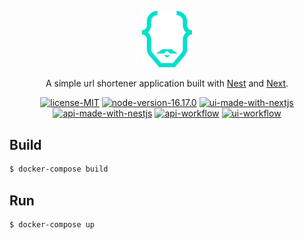 <p align="center">
  <a href="https://github.com/svenkang/hobbitlink" target="blank"><img src="https://github.com/svenkang/hobbitlink/blob/main/ui/public/images/logo.svg" width="80" alt="Hobbitlink Logo" /></a>
</p>
<p align="center">A simple url shortener application built with <a href="https://docs.nestjs.com/" target="_blank">Nest</a> and <a href="https://nextjs.org/docs/getting-started/" target="_blank">Next</a>.</p>

<p align="center">
  <a href="https://github.com/svenkang/hobbitlink"><img src="https://img.shields.io/badge/license-MIT-success" alt="license-MIT" /></a>
  <a href="https://github.com/svenkang/hobbitlink/blob/main/server/.nvmrc" target="_blank"><img src="https://img.shields.io/badge/node-v16.17.0-green" alt="node-version-16.17.0" /></a>
  <a href="https://nextjs.org/docs/getting-started/" target="_blank"><img src="https://img.shields.io/badge/ui%20with-nextjs-ff69b4" alt="ui-made-with-nextjs" /></a>
  <a href="https://docs.nestjs.com/" target="_blank"><img src="https://img.shields.io/badge/api%20with-nestjs-red" alt="api-made-with-nestjs" /></a>
  <a href="https://github.com/svenkang/hobbitlink/actions/workflows/api-workflow.yml" target="_blank"><img src="https://github.com/svenkang/hobbitlink/actions/workflows/api-workflow.yml/badge.svg" alt="api-workflow" /></a>
  <a href="https://github.com/svenkang/hobbitlink/actions/workflows/ui-workflow.yml" target="_blank"><img src="https://github.com/svenkang/hobbitlink/actions/workflows/ui-workflow.yml/badge.svg" alt="ui-workflow" /></a>
</p>


## Build
```bash
$ docker-compose build
```

## Run
```bash
$ docker-compose up
```
